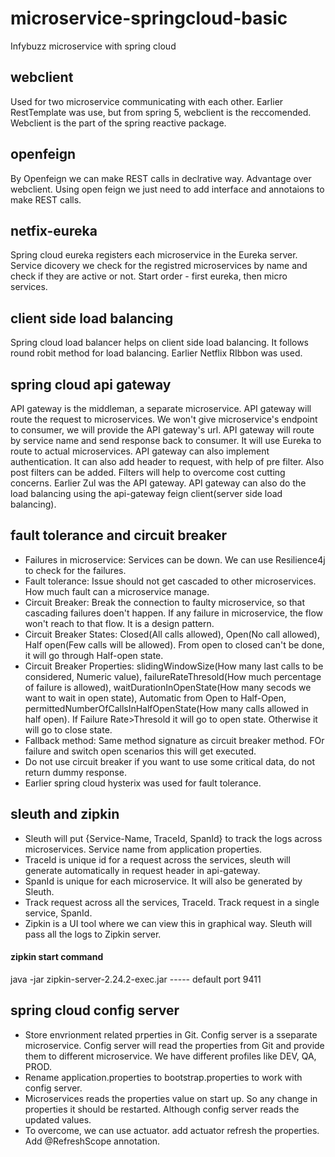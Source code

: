 # microservice-springcloud-basic
Infybuzz microservice with spring cloud

## webclient
Used for two microservice communicating with each other. Earlier RestTemplate was use, but from spring 5, webclient is the reccomended. Webclient is the part of the spring reactive package.

## openfeign
By Openfeign we can make REST calls in declrative way. Advantage over webclient. Using open feign we just need to add interface and annotaions to make REST calls.

## netfix-eureka
Spring cloud eureka registers each microservice in the Eureka server. Service dicovery we check for the registred microservices by name and check if they are active or not. Start order - first eureka, then micro services.

## client side load balancing
Spring cloud load balancer helps on client side load balancing. It follows round robit method for load balancing. Earlier Netflix RIbbon was used.

## spring cloud api gateway
API gateway is the middleman, a separate microservice. API gateway will route the request to microservices. We won't give microservice's endpoint to consumer, we will provide the API gateway's url. API gateway will route by service name and send response back to consumer. It will use Eureka to route to actual microservices. API gateway can also implement authentication. It can also add header to request, with help of pre filter. Also post filters can be added. Filters will help to overcome cost cutting concerns. Earlier Zul was the API gateway. API gateway can also do the load balancing using the api-gateway feign client(server side load balancing).

## fault tolerance and circuit breaker
- Failures in microservice: Services can be down. We can use Resilience4j to check for the failures.
- Fault tolerance: Issue should not get cascaded to other microservices. How much fault can a microservice manage.
- Circuit Breaker: Break the connection to faulty microservice, so that cascading failures doen't happen. If any failure in microservice, the flow won't reach to that flow. It is a design pattern.
- Circuit Breaker States: Closed(All calls allowed), Open(No call allowed), Half open(Few calls will be allowed). From open to closed can't be done, it will go through Half-open state.
- Circuit Breaker Properties: slidingWindowSize(How many last calls to be considered, Numeric value), failureRateThresold(How much percentage of failure is allowed), waitDurationInOpenState(How many secods we want to wait in open state), Automatic from Open to Half-Open, permittedNumberOfCallsInHalfOpenState(How many calls allowed in half open). If Failure Rate>Thresold it will go to open state. Otherwise it will go to close state.
- Fallback method: Same method signature as circuit breaker method. FOr failure and switch open scenarios this will get executed.
- Do not use circuit breaker if you want to use some critical data, do not return dummy response.
- Earlier spring cloud hysterix was used for fault tolerance.

## sleuth and zipkin
- Sleuth will put {Service-Name, TraceId, SpanId} to track the logs across microservices. Service name from application properties.
- TraceId is unique id for a request across the services, sleuth will generate automatically in request header in api-gateway.
- SpanId is unique for each microservice. It will also be generated by Sleuth.
- Track request across all the services, TraceId. Track request in a single service, SpanId.
- Zipkin is a UI tool where we can view this in graphical way. Sleuth will pass all the logs to Zipkin server.

#### zipkin start command
java -jar zipkin-server-2.24.2-exec.jar  ----- default port 9411

## spring cloud config server
- Store envrionment related prperties in Git. Config server is a sseparate microservice. Config server will read the properties from Git and provide them to different microservice. We have different profiles like DEV, QA, PROD.
- Rename application.properties to bootstrap.properties to work with config server.
- Microservices reads the properties value on start up. So any change in properties it should be restarted. Although config server reads the updated values.
- To overcome, we can use actuator. add actuator refresh the properties. Add @RefreshScope annotation.